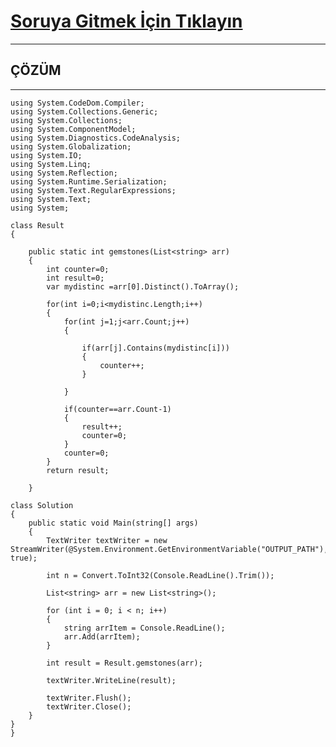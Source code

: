 # [Soruya Gitmek İçin Tıklayın](https://www.hackerrank.com/challenges/gem-stones/problem)

---
## ÇÖZÜM
---

    using System.CodeDom.Compiler;
    using System.Collections.Generic;
    using System.Collections;
    using System.ComponentModel;
    using System.Diagnostics.CodeAnalysis;
    using System.Globalization;
    using System.IO;
    using System.Linq;
    using System.Reflection;
    using System.Runtime.Serialization;
    using System.Text.RegularExpressions;
    using System.Text;
    using System;
    
    class Result
    {
    
        public static int gemstones(List<string> arr)
        {
            int counter=0;
            int result=0;
            var mydistinc =arr[0].Distinct().ToArray();
        
            for(int i=0;i<mydistinc.Length;i++)
            {
                for(int j=1;j<arr.Count;j++)
                {
                    
                    if(arr[j].Contains(mydistinc[i]))
                    {
                        counter++;
                    }
                    
                }
                
                if(counter==arr.Count-1)
                {
                    result++;
                    counter=0;
                }
                counter=0;
            }
            return result;
    
        }
    
    class Solution
    {
        public static void Main(string[] args)
        {
            TextWriter textWriter = new StreamWriter(@System.Environment.GetEnvironmentVariable("OUTPUT_PATH"), true);
    
            int n = Convert.ToInt32(Console.ReadLine().Trim());
    
            List<string> arr = new List<string>();
    
            for (int i = 0; i < n; i++)
            {
                string arrItem = Console.ReadLine();
                arr.Add(arrItem);
            }
    
            int result = Result.gemstones(arr);
    
            textWriter.WriteLine(result);
    
            textWriter.Flush();
            textWriter.Close();
        }
    }
    }